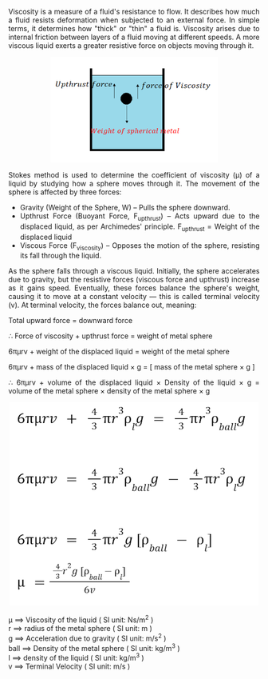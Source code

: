 <div align="justify">

Viscosity is a measure of a fluid's resistance to flow. It describes how much a fluid resists deformation when subjected to an external force. In simple terms, it determines how "thick" or "thin" a fluid is. Viscosity arises due to internal friction between layers of a fluid moving at different speeds. A more viscous liquid exerts a greater resistive force on objects moving through it.

<center>

![](images/theory.png)

</center>

Stokes method is used to determine the coefficient of viscosity (μ) of a liquid by studying how a sphere moves through it. The movement of the sphere is affected by three forces:

- Gravity (Weight of the Sphere, W) – Pulls the sphere downward.
- Upthrust Force (Buoyant Force, F<sub>upthrust</sub>) – Acts upward due to the displaced liquid, as per Archimedes' principle. F<sub>upthrust</sub> = Weight of the displaced liquid
- Viscous Force (F<sub>viscosity​</sub>) – Opposes the motion of the sphere, resisting its fall through the liquid.

As the sphere falls through a viscous liquid. Initially, the sphere accelerates due to gravity, but the resistive forces (viscous force and upthrust) increase as it gains speed. Eventually, these forces balance the sphere's weight, causing it to move at a constant velocity — this is called terminal velocity (v).
At terminal velocity, the forces balance out, meaning:

Total upward force = downward force

∴ Force of viscosity + upthrust force = weight of metal sphere

6πμrv + weight of the displaced liquid = weight of the metal sphere

6πμrv + mass of the displaced liquid × g = [ mass of the metal sphere × g ]

∴ 6πμrv + volume of the displaced liquid × Density of the liquid × g = volume of the metal sphere × density of the metal sphere × g

<center>

![](images/eqn.png)

</center>

&mu; ⟹ Viscosity of the liquid ( SI unit: Ns/m<sup>2</sup> )  
r ⟹ radius of the metal sphere ( SI unit: m )  
g ⟹ Acceleration due to gravity ( SI unit: m/s<sup>2</sup> )  
ball ⟹ Density of the metal sphere ( SI unit: kg/m<sup>3</sup> )  
l ⟹ density of the liquid ( SI unit: kg/m<sup>3</sup> )  
v ⟹ Terminal Velocity ( SI unit: m/s )

</div>
